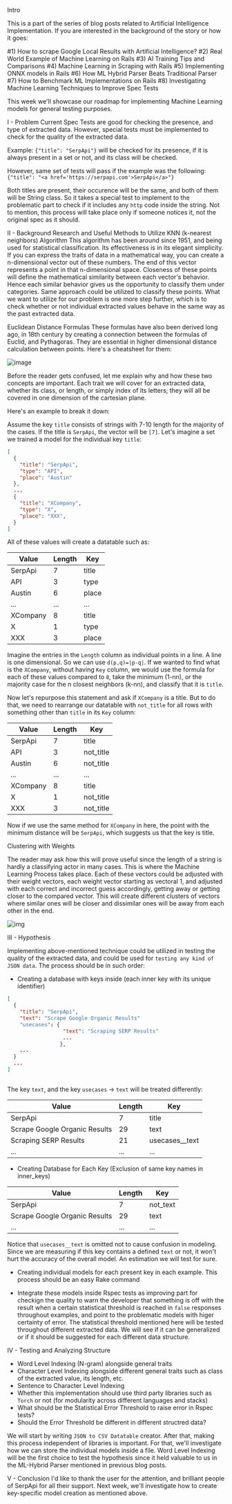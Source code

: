 Intro

This is a part of the series of blog posts related to Artificial Intelligence Implementation. If you are interested in the background of  the story or how it goes:

#1) How to scrape Google Local Results with Artificial Intelligence?
#2) Real World Example of Machine Learning on Rails
#3) AI Training Tips and Comparisons
#4) Machine Learning in Scraping with Rails
#5) Implementing ONNX models in Rails
#6) How ML Hybrid Parser Beats Traditional Parser
#7) How to Benchmark ML Implementations on Rails
#8) Investigating Machine Learning Techniques to Improve Spec Tests

This week we'll showcase our roadmap for implementing Machine Learning models for general testing purposes.

I - Problem
Current Spec Tests are good for checking the presence, and type of extracted data. However, special tests must be implemented to check for the quality of the extracted data.

Example:
`{"title": "SerpApi"}` will be checked for its presence, if it is always present in a set or not, and its class will be checked.

However, same set of tests will pass if the example was the following:
`{"title": "<a href='https://serpapi.com'>SerpApi</a>"}`

Both titles are present, their occurence will be the same, and both of them will be String class. So it takes a special test to implement to the problematic part to check if it includes any `http` code inside the string. Not to mention, this process will take place only if someone notices it, not the original spec as it should.

II - Background Research and Useful Methods to Utilize
KNN (k-nearest neighbors) Algorithm
This algorithm has been around since 1951, and being used for statistical classification. Its effectiveness is in its elegant simplicity. If you can express the traits of data in a mathematical way, you can create a n-dimensional vector out of these numbers. The end of this vector represents a point in that n-dimensional space. Closeness of these points will define the mathematical similarity between each vector's behavior. Hence each similar behavior gives us the opportunity to classify them under categories. Same approach could be utilized to classify these points. What we want to utilize for our problem is one more step further, which is to check whether or not individual extracted values behave in the same way as the past extracted data.

Euclidean Distance Formulas
These formulas have also been derived long ago, in 18th century by creating a connection between the formulas of Euclid, and Pythagoras. They are essential in higher dimensional distance calculation between points. Here's a cheatsheet for them:

![image](https://serpapi.com/blog/content/images/2022/03/euclid.png)

Before the reader gets confused, let me explain why and how these two concepts are important. Each trait we will cover for an extracted data, whether its class, or length, or simply index of its letters; they will all be covered in one dimension of the cartesian plane.

Here's an example to break it down:

Assume the key `title` consists of strings with 7-10 length for the majority of the cases.
If the title is `SerpApi`, the vector will be `[7]`. Let's imagine a set we trained a model for the individual key `title`:

```json
[
  {
    "title": "SerpApi",
    "type": "API",
    "place": "Austin"
  },
  ...
  {
    "title": "XCompany",
    "type": "X",
	"place": "XXX",
  }
]
```

All of these values will create a datatable such as:

|Value|Length|Key|
|---|---|---|
|SerpApi|7|title|
|API|3|type|
|Austin|6|place|
|...|...|...|
|XCompany|8|title|
|X|1|type|
|XXX|3|place|

Imagine the entries in the `Length` column as individual points in a line. A line is one dimensional. So we can use `d(p,q)=|p-q|`. If we wanted to find what is the `XCompany`, without having `Key` column, we would use the formula for each of these values compared to `8`, take the minimum (1-nn), or the majority case for the n closest neighbors (k-nn), and classify that it is `title`.

Now let's repurpose this statement and ask if `XCompany` is a title. But to do that, we need to rearrange our datatable with `not_title` for all rows with something other than `title` in its `Key` column:

|Value|Length|Key|
|---|---|---|
|SerpApi|7|title|
|API|3|not_title|
|Austin|6|not_title|
|...|...|...|
|XCompany|8|title|
|X|1|not_title|
|XXX|3|not_title|

Now if we use the same method for `XCompany` in here, the point with the minimum distance will be `SerpApi`, which suggests us that the key is title.

Clustering with Weights

The reader may ask how this will prove useful since the length of a string is hardly a classifying actor in many cases. This is where the Machine Learning Process takes place. Each of these vectors could be adjusted with their weight vectors, each weight vector starting as vectoral 1, and adjusted with each correct and incorrect guess accordingly, getting away or getting closer to the compared vector. This will create different clusters of vectors where similar ones will be closer and dissimilar ones will be away from each other in the end.

![img](https://serpapi.com/blog/content/images/2022/03/clustering.png)

III - Hypothesis

Implementing above-mentioned technique could be utilized in testing the quality of the extracted data, and could be used for `testing any kind of JSON data`. The process should be in such order:

- Creating a database with keys inside (each inner key with its unique identifier)

```json
[
  {
    "title": "SerpApi",
    "text": "Scrape Google Organic Results"
    "usecases": {
                  "text": "Scraping SERP Results"
                  ...
                 },
    ...
  }
  ...
]
    
```

The key `text`, and the key `usecases` -> `text` will be treated differently:

|Value|Length|Key|
|---|---|---|
|SerpApi|7|title|
|Scrape Google Organic Results|29|text|
|Scraping SERP Results|21|usecases__text|
|...|...|...|

- Creating Database for Each Key (Exclusion of same key names in inner_keys)

|Value|Length|Key|
  |---|---|---|
|SerpApi|7|not_text|
|Scrape Google Organic Results|29|text|
|...|...|...|

Notice that `usecases__text` is omitted not to cause confusion in modeling. Since we are measuring if this key contains a defined `text` or not, it won't hurt the accuracy of the overall model. An estimation we will test for sure.

- Creating individual models for each present key in each example. This process should be an easy Rake command

- Integrate these models inside Rspec tests as improving part for checkign the quality to warn the developer that something is off with the result when a certain statistical threshold is reached in `false` responses throughout examples, and point to the problematic models with higer certainty of error. The statistical threshold mentioned here will be tested throughout different extracted data. We will see if it can be generalized or if it should be suggested for each different data structure.

IV - Testing and Analyzing Structure

- Word Level Indexing (N-gram) alongside general traits
- Character Level Indexing alongside different general traits such as class of the extracted value, its length, etc.
- Sentence to Character Level Indexing
- Whether this implementation should use third party libraries such as `Torch` or not (for modularity across different languages and stacks)
- What should be the Statistical Error Threshold to raise error in Rspec tests?
- Should the Error Threshold be different in different structred data?

We will start by writing `JSON to CSV Datatable` creator. After that, making this process independent of libraries is important. For that, we'll investigate how we can store the individual models inside a file. Word Level Indexing will be the first choice to test the hypothesis since it held valuable to us in the ML-Hybrid Parser mentioned in previous blog posts.


V - Conclusion
I'd like to thank the user for the attention, and brilliant people of SerpApi for all their support. Next week, we'll investigate how to create key-specific model creation as mentioned above.